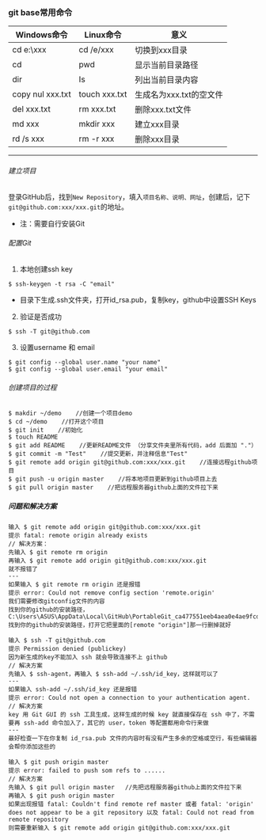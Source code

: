 ### git base常用命令
|  Windows命令   |  Linux命令  |          意义         |
|----------------|-----------  |-----------------------|
|cd e:\xxx       |cd /e/xxx    |切换到xxx目录          |
|cd              |pwd          |显示当前目录路径       |
|dir             |Is           |列出当前目录内容       |
|copy nul xxx.txt|touch xxx.txt|生成名为xxx.txt的空文件|
|del xxx.txt     |rm xxx.txt   |删除xxx.txt文件        |
|md xxx          |mkdir xxx    |建立xxx目录            |
|rd /s xxx       |rm -r xxx    |删除xxx目录            |

---

###### 建立项目
登录GitHub后，找到`New Repository`，填入`项目名称、说明、网址`，创建后，记下`git@github.com:xxx/xxx.git`的地址。
- 注：需要自行安装Git

###### 配置Git
1. 本地创建ssh key
```
$ ssh-keygen -t rsa -C "email"
```
- 目录下生成.ssh文件夹，打开id_rsa.pub，复制key，github中设置SSH Keys
2. 验证是否成功
```
$ ssh -T git@github.com
```
3. 设置username 和 email
```
$ git config --global user.name "your name"
$ git config --global user.email "your email"
```

###### 创建项目的过程
```
$ makdir ~/demo    //创建一个项目demo
$ cd ~/demo    //打开这个项目
$ git init    //初始化
$ touch README
$ git add README    //更新README文件 （分享文件夹里所有代码，add 后面加 "."）
$ git commit -m "Test"    //提交更新，并注释信息"Test"
$ git remote add origin git@github.com:xxx/xxx.git    //连接远程github项目
$ git push -u origin master    //将本地项目更新到github项目上去
$ git pull origin master    //把远程服务器github上面的文件拉下来
```

##### 问题和解决方案
```
输入 $ git remote add origin git@github.com:xxx/xxx.git
提示 fatal: remote origin already exists
// 解决方案：
先输入 $ git remote rm origin
再输入 $ git remote add origin git@github.com:xxx/xxx.git
就不报错了
---
如果输入 $ git remote rm origin 还是报错
提示 error: Could not remove config section 'remote.origin'
我们需要修改gitconfig文件的内容
找到你的github的安装路径，C:\Users\ASUS\AppData\Local\GitHub\PortableGit_ca477551eeb4aea0e4ae9fcd3358bd96720bb5c8\etc
找到你的github的安装路径，打开它把里面的[remote "origin"]那一行删掉就好
```
```
输入 $ ssh -T git@github.com
提示 Permission denied (publickey)
因为新生成的key不能加入 ssh 就会导致连接不上 github
// 解决方案
先输入 $ ssh-agent，再输入 $ ssh-add ~/.ssh/id_key，这样就可以了
---
如果输入 ssh-add ~/.ssh/id_key 还是报错
提示 error: Could not open a connection to your authentication agent.
// 解决方案
key 用 Git GUI 的 ssh 工具生成，这样生成的时候 key 就直接保存在 ssh 中了，不需要再 ssh-add 命令加入了，其它的 user，token 等配置都用命令行来做
---
最好检查一下在你复制 id_rsa.pub 文件的内容时有没有产生多余的空格或空行，有些编辑器会帮你添加这些的 
```
```
输入 $ git push origin master
提示 error: failed to push som refs to ......
// 解决方案
先输入 $ git pull origin master   //先把远程服务器github上面的文件拉下来
再输入 $ git push origin master
如果出现报错 fatal: Couldn't find remote ref master 或者 fatal: 'origin' does not appear to be a git repository 以及 fatal: Could not read from remote repository
则需要重新输入 $ git remote add origin git@github.com:xxx/xxx.git
```
 
